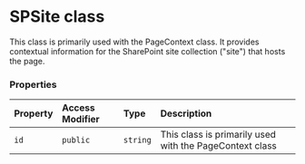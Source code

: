 # SPSite class





This class is primarily used with the PageContext class. It provides contextual 
information for the SharePoint site collection ("site") that hosts the page. 




### Properties

| Property	   | Access Modifier | Type	| Description|
|:-------------|:----|:-------|:-----------|
|`id`     | `public` | `string` | This class is primarily used with the PageContext class |






